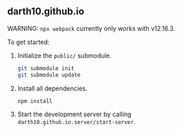 ## darth10.github.io

WARNING: `npx webpack` currently only works with v12.16.3.

To get started:

1. Initialize the `public/` submodule.
   ``` sh
   git submodule init
   git submodule update
   ```

1. Install all dependencies.
   ```sh
   npm install
   ```
1. Start the development server by calling
   `darth10.github.io.server/start-server`.
